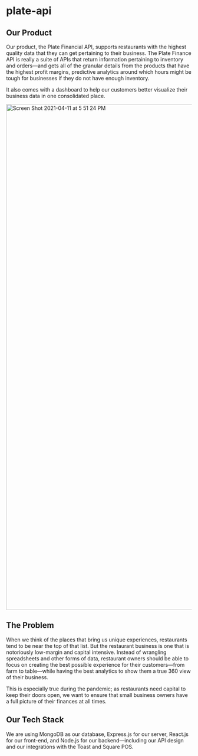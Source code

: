 # plate-api

## Our Product

Our product, the Plate Financial API, supports restaurants with the highest quality data that they can get pertaining to their business. The Plate Finance API is really a suite of APIs that return information pertaining to inventory and orders—and gets all of the granular details from the products that have the highest profit margins, predictive analytics around which hours might be tough for businesses if they do not have enough inventory.

It also comes with a dashboard to help our customers better visualize their business data in one consolidated place.

<img width="1370" alt="Screen Shot 2021-04-11 at 5 51 24 PM" src="https://user-images.githubusercontent.com/27901581/114324220-98b7ac00-9aee-11eb-84fd-30cd998bf7a2.png">

## The Problem

When we think of the places that bring us unique experiences, restaurants tend to be near the top of that list. But the restaurant business is one that is notoriously low-margin and capital intensive. Instead of wrangling spreadsheets and other forms of data, restaurant owners should be able to focus on creating the best possible experience for their customers—from farm to table—while having the best analytics to show them a true 360 view of their business.

This is especially true during the pandemic; as restaurants need capital to keep their doors open, we want to ensure that small business owners have a full picture of their finances at all times.

## Our Tech Stack

We are using MongoDB as our database, Express.js for our server, React.js for our front-end, and Node.js for our backend—including our API design and our integrations with the Toast and Square POS.
